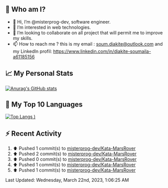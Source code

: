 ## **🔎 Who am I?**
- 👋 Hi, I’m @misterprog-dev, software engineer.
- 👀 I’m interested in web technologies.
- 💞️ I’m looking to collaborate on all project that will permit me to improve my skills.
- 📫 How to reach me ? this is my email : soum.diakite@outlook.com and my LinkedIn profil: https://www.linkedin.com/in/diakite-soumaila-a61185156


## **📈 My Personal Stats**
[![Anurag's GitHub stats](https://github-readme-stats.vercel.app/api?username=misterprog-dev&count_private=true&show_icons=true)](https://github.com/anuraghazra/github-readme-stats)

## **📣 My Top 10 Languages**
[![Top Langs](https://github-readme-stats.vercel.app/api/top-langs/?username=misterprog-dev&langs_count=10&layout=compact&hide=html,css&hide_title=true&&&show_icons=true)
)](https://github.com/anuraghazra/github-readme-stats)

## **⚡ Recent Activity**
<!--RECENT_ACTIVITY:start-->
1. ⬆️ Pushed 1 commit(s) to [misterprog-dev/Kata-MarsRover](https://github.com/misterprog-dev/Kata-MarsRover)<br>
2. ⬆️ Pushed 2 commit(s) to [misterprog-dev/Kata-MarsRover](https://github.com/misterprog-dev/Kata-MarsRover)<br>
3. ⬆️ Pushed 0 commit(s) to [misterprog-dev/Kata-MarsRover](https://github.com/misterprog-dev/Kata-MarsRover)<br>
4. ⬆️ Pushed 1 commit(s) to [misterprog-dev/Kata-MarsRover](https://github.com/misterprog-dev/Kata-MarsRover)<br>
5. ⬆️ Pushed 1 commit(s) to [misterprog-dev/Kata-MarsRover](https://github.com/misterprog-dev/Kata-MarsRover)<br>
<!--RECENT_ACTIVITY:end-->
<!--RECENT_ACTIVITY:last_update-->
Last Updated: Wednesday, March 22nd, 2023, 1:06:25 AM
<!--RECENT_ACTIVITY:last_update_end-->

<!---
misterprog-dev/misterprog-dev is a ✨ special ✨ repository because its `README.md` (this file) appears on your GitHub profile.
You can click the Preview link to take a look at your changes.
--->


